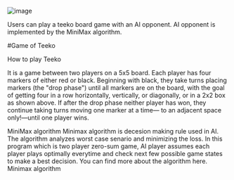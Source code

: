 ![image](https://user-images.githubusercontent.com/112918739/196015572-6b031913-0af3-4014-aff1-791a04def8ad.png)

Users can play a teeko board game with an AI opponent.
AI opponent is implemented by the MiniMax algorithm.

#Game of Teeko 

How to play Teeko

It is a game between two players on a 5x5 board. Each player has four markers of either red or black. Beginning with black, they take turns placing markers (the "drop phase") until all markers are on the board, with the goal of getting four in a row horizontally, vertically, or diagonally, or in a 2x2 box as shown above.
If after the drop phase neither player has won, they continue taking turns moving one marker at a time— to an adjacent space only!—until one player wins.

MiniMax algorithm
Minimax algorithm is decesion making rule used in AI. The algorithm analyzes worst case senario and minimizing the loss. In this program which is two player zero-sum game, AI player assumes each player plays optimally everytime and check next few possible game states to make a best decision.
You can find more about the algorithm here. Minimax algorithm


